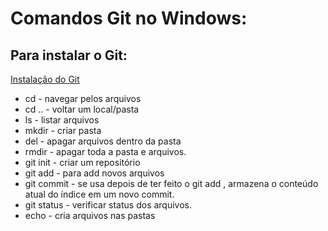 # Comandos Git no Windows:

## Para instalar o Git:

[Instalação do Git](https://git-scm.com/downloads)

- cd - navegar pelos arquivos
- cd .. - voltar um local/pasta
- ls - listar arquivos
- mkdir - criar pasta
- del - apagar arquivos dentro da pasta
- rmdir - apagar toda a pasta e arquivos.
- git init - criar um repositório
- git add - para add novos arquivos
- git commit - se usa depois de ter feito o git add , armazena o conteúdo atual do índice em um novo commit.
- git status - verificar status dos arquivos.
- echo - cria arquivos nas pastas
